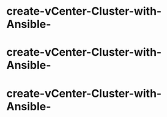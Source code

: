 # create-vCenter-Cluster-with-Ansible-
# create-vCenter-Cluster-with-Ansible-
# create-vCenter-Cluster-with-Ansible-
